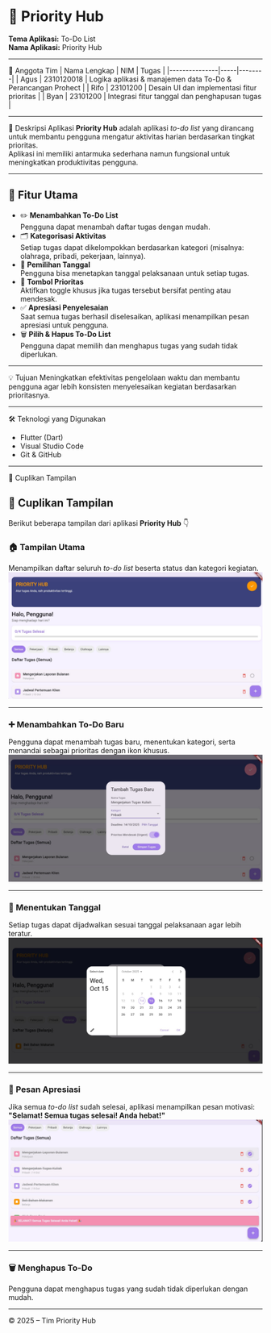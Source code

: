 # 🧠 Priority Hub

**Tema Aplikasi:** To-Do List  
**Nama Aplikasi:** Priority Hub  

---

👥 Anggota Tim
| Nama Lengkap | NIM | Tugas |
|---------------|-----|--------|
| Agus | 2310120018 | Logika aplikasi & manajemen data To-Do & Perancangan Prohect |
| Rifo | 23101200 | Desain UI dan implementasi fitur prioritas |
| Byan | 23101200 | Integrasi fitur tanggal dan penghapusan tugas |

---

📱 Deskripsi Aplikasi
**Priority Hub** adalah aplikasi *to-do list* yang dirancang untuk membantu pengguna mengatur aktivitas harian berdasarkan tingkat prioritas.  
Aplikasi ini memiliki antarmuka sederhana namun fungsional untuk meningkatkan produktivitas pengguna.

---

## 🌟 Fitur Utama
- ✏️ **Menambahkan To-Do List**  
  Pengguna dapat menambah daftar tugas dengan mudah.  
- 🗂️ **Kategorisasi Aktivitas**  
  Setiap tugas dapat dikelompokkan berdasarkan kategori (misalnya: olahraga, pribadi, pekerjaan, lainnya).  
- 📅 **Pemilihan Tanggal**  
  Pengguna bisa menetapkan tanggal pelaksanaan untuk setiap tugas.  
- 🚨 **Tombol Prioritas**  
  Aktifkan toggle khusus jika tugas tersebut bersifat penting atau mendesak.  
- ✅ **Apresiasi Penyelesaian**  
  Saat semua tugas berhasil diselesaikan, aplikasi menampilkan pesan apresiasi untuk pengguna.  
- 🗑️ **Pilih & Hapus To-Do List**  
  Pengguna dapat memilih dan menghapus tugas yang sudah tidak diperlukan.

---

💡 Tujuan
Meningkatkan efektivitas pengelolaan waktu dan membantu pengguna agar lebih konsisten menyelesaikan kegiatan berdasarkan prioritasnya.

---

🛠️ Teknologi yang Digunakan
- Flutter (Dart)
- Visual Studio Code
- Git & GitHub

---

📸 Cuplikan Tampilan 
## 📸 Cuplikan Tampilan

Berikut beberapa tampilan dari aplikasi **Priority Hub** 👇  

### 🏠 Tampilan Utama
Menampilkan daftar seluruh *to-do list* beserta status dan kategori kegiatan.
![image alt](https://github.com/Agush01-ui/pemrogramanmobille/blob/7d48dec1e9d39fb19fcbd6674d8b53861d72b76c/73a372a38e3c40f0ab71af62fd6423d5.jpg)


---

### ➕ Menambahkan To-Do Baru
Pengguna dapat menambah tugas baru, menentukan kategori, serta menandai sebagai prioritas dengan ikon khusus.
![image alt](https://github.com/Agush01-ui/pemrogramanmobille/blob/0a37c43ea10d690dafdb48a0d2a3fbf773b4e65b/20f4dd5ae8a54059bf1f5a1ff416f8d1.jpg)

---

### 📅 Menentukan Tanggal
Setiap tugas dapat dijadwalkan sesuai tanggal pelaksanaan agar lebih teratur.
![image alt](https://github.com/Agush01-ui/pemrogramanmobille/blob/1f6fddef08a108e27642ef4e769d46298cb4d96a/fb4cd08728f743719b9e7796359f982a.jpg)

---

### 🎉 Pesan Apresiasi
Jika semua *to-do list* sudah selesai, aplikasi menampilkan pesan motivasi:  
**"Selamat! Semua tugas selesai! Anda hebat!"**
![image alt](https://github.com/Agush01-ui/pemrogramanmobille/blob/cfa8b36e498fd6b81a5279033ba835a28f3bcb2d/4a9da1e99b6f4cb5845a886817af8c76.jpg)


---

### 🗑️ Menghapus To-Do
Pengguna dapat menghapus tugas yang sudah tidak diperlukan dengan mudah.


---

© 2025 – Tim Priority Hub
